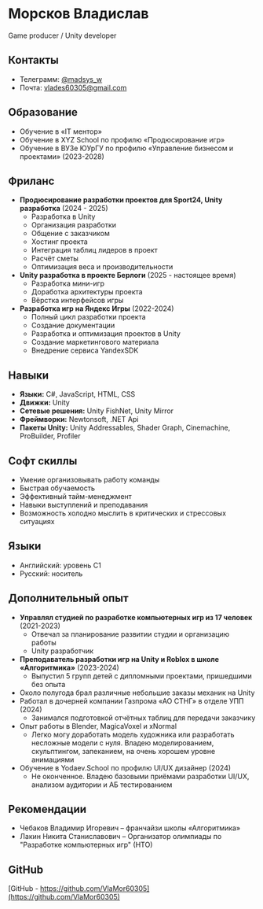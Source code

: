 # Морсков Владислав
Game producer / Unity developer

## Контакты

*   Телеграмм: [@madsys_w](https://t.me/madsys_w)
*   Почта: [vlades60305@gmail.com](mailto:vlades60305@gmail.com)

## Образование

*   Обучение в «IT ментор»
*   Обучение в XYZ School по профилю «Продюсирование игр»
*   Обучение в ВУЗе ЮУрГУ по профилю «Управление бизнесом и проектами» (2023-2028)

## Фриланс

*   **Продюсирование разработки проектов для Sport24, Unity разработка** (2024 - 2025)
    *   Разработка в Unity
    *   Организация разработки
    *   Общение с заказчиком
    *   Хостинг проекта
    *   Интеграция таблиц лидеров в проект
    *   Расчёт сметы
    *   Оптимизация веса и производительности
*   **Unity разработка в проекте Берлоги** (2025 - настоящее время)
    *   Разработка мини-игр
    *   Доработка архитектуры проекта
    *   Вёрстка интерфейсов игры
*   **Разработка игр на Яндекс Игры** (2022-2024)
    *   Полный цикл разработки проекта
    *   Создание документации
    *   Разработка и оптимизация проектов в Unity
    *   Создание маркетингового материала
    *   Внедрение сервиса YandexSDK

## Навыки

*   **Языки:** C#, JavaScript, HTML, CSS
*   **Движки:** Unity
*   **Сетевые решения:** Unity FishNet, Unity Mirror
*   **Фреймворки:** Newtonsoft, .NET Api
*   **Пакеты Unity:** Unity Addressables, Shader Graph, Cinemachine, ProBuilder, Profiler

## Софт скиллы

*   Умение организовывать работу команды
*   Быстрая обучаемость
*   Эффективный тайм-менеджмент
*   Навыки выступлений и преподавания
*   Возможность холодно мыслить в критических и стрессовых ситуациях

## Языки

*   Английский: уровень C1
*   Русский: носитель

## Дополнительный опыт

*   **Управлял студией по разработке компьютерных игр из 17 человек** (2021-2023)
    *   Отвечал за планирование развитии студии и организацию работы
    *   Unity разработчик
*   **Преподаватель разработки игр на Unity и Roblox в школе «Алгоритмика»** (2023-2024)
    *   Выпустил 5 групп детей с дипломными проектами, пришедшими без опыта
*   Около полугода брал различные небольшие заказы механик на Unity
*   Работал в дочерней компании Газпрома «АО СТНГ» в отделе УПП (2024)
    *   Занимался подготовкой отчётных таблиц для передачи заказчику
*   Опыт работы в Blender, MagicaVoxel и xNormal
    *   Легко могу доработать модель художника или разработать несложные модели с нуля. Владею моделированием, скульптингом, запеканием, на очень хорошем уровне анимациями
*   Обучение в Yodaev.School по профилю UI/UX дизайнер (2024)
    *   Не оконченное. Владею базовыми приёмами разработки UI/UX, анализом аудитории и АБ тестированием

## Рекомендации

*   Чебаков Владимир Игоревич – франчайзи школы «Алгоритмика»
*   Лакин Никита Станиславович – Организатор олимпиады по "Разработке компьютерных игр" (НТО)

## GitHub

[GitHub - https://github.com/VlaMor60305](https://github.com/VlaMor60305)